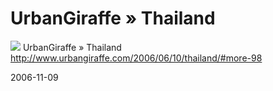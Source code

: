 # UrbanGiraffe » Thailand

![](http://www.urbangiraffe.com/images/general/bangkok-toilet.jpg)
UrbanGiraffe » Thailand
http://www.urbangiraffe.com/2006/06/10/thailand/#more-98

2006-11-09